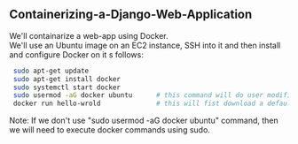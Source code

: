 ## Containerizing-a-Django-Web-Application
We'll containarize a web-app using Docker. <br />
We'll use an Ubuntu image on an EC2 instance, SSH into it and then install and configure Docker on it s follows: <br />
 ```bash
  sudo apt-get update 
  sudo apt-get install docker
  sudo systemctl start docker
  sudo usermod -aG docker ubuntu      # this command will do user modification as it will add user "ubuntu" in "docker" users group
  docker run hello-wrold              # this will fist download a default image and then display Hello-Docker 
```
Note: If we don't use "sudo usermod -aG docker ubuntu" command, then we will need to execute docker commands using sudo.
